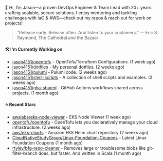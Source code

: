 👋 Hi, I’m Jason—a proven DevOps Engineer & Team Lead with 20+ years crafting scalable, secure solutions. I enjoy mentoring and tackling challenges with IaC & AWS—check out my repos & reach out for work on projects!

> "Release early. Release often. And listen to your customers." — Eric S. Raymond, The Cathedral and the Bazaar

#### 🛠️ I'm Currently Working on

- [jason4151/opentofu](https://github.com/jason4151/opentofu) - OpenTofu/Terraform Configurations. (1 week ago)
- [jason4151/dotfiles](https://github.com/jason4151/dotfiles) - My personal dotfiles. (2 weeks ago)
- [jason4151/pulumi](https://github.com/jason4151/pulumi) - Pulumi code. (2 weeks ago)
- [jason4151/shell-scripts](https://github.com/jason4151/shell-scripts) - A collection of shell scripts and examples. (2 weeks ago)
- [jason4151/gha-shared](https://github.com/jason4151/gha-shared) - GitHub Actions workflows shared across projects. (1 month ago)

#### ⭐ Recent Stars

- [awslabs/eks-node-viewer](https://github.com/awslabs/eks-node-viewer) - EKS Node Viewer (1 week ago)
- [opentofu/opentofu](https://github.com/opentofu/opentofu) - OpenTofu lets you declaratively manage your cloud infrastructure. (2 weeks ago)
- [aws/eks-charts](https://github.com/aws/eks-charts) - Amazon EKS Helm chart repository (2 weeks ago)
- [CloudNativeStudyGroup/Linux-Foundation-Coupons](https://github.com/CloudNativeStudyGroup/Linux-Foundation-Coupons) - Latest Linux Foundation Coupons (1 month ago)
- [rtyley/bfg-repo-cleaner](https://github.com/rtyley/bfg-repo-cleaner) - Removes large or troublesome blobs like git-filter-branch does, but faster. And written in Scala (1 month ago)